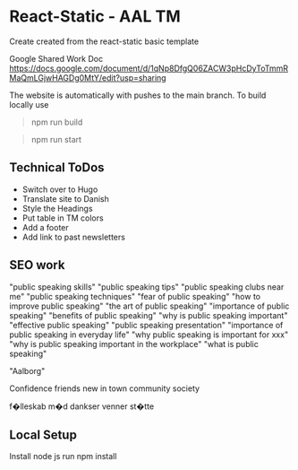# React-Static - AAL TM

Create created from the react-static basic template

Google Shared Work Doc https://docs.google.com/document/d/1qNp8DfgQ06ZACW3pHcDyToTmmRMaQmLGjwHAGDg0MtY/edit?usp=sharing

The website is automatically with pushes to the main branch. 
To build locally use 
>npm run build

>npm run start

## Technical ToDos

* Switch over to Hugo
* Translate site to Danish
* Style the Headings 
* Put table in TM colors
* Add a footer
* Add link to past newsletters

## SEO work

"public speaking skills"
"public speaking tips"
"public speaking clubs near me"
"public speaking techniques"
"fear of public speaking"
"how to improve public speaking"
"the art of public speaking"
"importance of public speaking"
"benefits of public speaking"
"why is public speaking important"
"effective public speaking"
"public speaking presentation"
"importance of public speaking in everyday life"
"why public speaking is important for xxx"
"why is public speaking important in the workplace"
"what is public speaking"

"Aalborg"

Confidence
friends
new in town
community
society

f�lleskab
m�d dankser
venner
st�tte

## Local Setup
Install node js
run npm install

